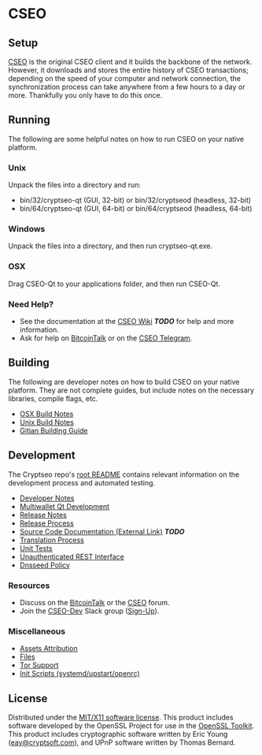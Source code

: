 CSEO
=====================

Setup
---------------------
[CSEO](http://mealcryptseos.biz) is the original CSEO client and it builds the backbone of the network. However, it downloads and stores the entire history of CSEO transactions; depending on the speed of your computer and network connection, the synchronization process can take anywhere from a few hours to a day or more. Thankfully you only have to do this once.

Running
---------------------
The following are some helpful notes on how to run CSEO on your native platform.

### Unix

Unpack the files into a directory and run:

- bin/32/cryptseo-qt (GUI, 32-bit) or bin/32/cryptseod (headless, 32-bit)
- bin/64/cryptseo-qt (GUI, 64-bit) or bin/64/cryptseod (headless, 64-bit)

### Windows

Unpack the files into a directory, and then run cryptseo-qt.exe.

### OSX

Drag CSEO-Qt to your applications folder, and then run CSEO-Qt.

### Need Help?

* See the documentation at the [CSEO Wiki](https://github.com/Cryptseo/Cryptseo/wiki) ***TODO***
for help and more information.
* Ask for help on [BitcoinTalk](https://bitcointalk.org/index.php?topic=2254046.0) or on the [CSEO Telegram](https://t.me/CSEOcoinOfficialChat).

Building
---------------------
The following are developer notes on how to build CSEO on your native platform. They are not complete guides, but include notes on the necessary libraries, compile flags, etc.

- [OSX Build Notes](build-osx.md)
- [Unix Build Notes](build-unix.md)
- [Gitian Building Guide](gitian-building.md)

Development
---------------------
The Cryptseo repo's [root README](https://github.com/CSEO-Project/CSEO/blob/master/README.md) contains relevant information on the development process and automated testing.

- [Developer Notes](developer-notes.md)
- [Multiwallet Qt Development](multiwallet-qt.md)
- [Release Notes](release-notes.md)
- [Release Process](release-process.md)
- [Source Code Documentation (External Link)](https://dev.visucore.com/bitcoin/doxygen/) ***TODO***
- [Translation Process](translation_process.md)
- [Unit Tests](unit-tests.md)
- [Unauthenticated REST Interface](REST-interface.md)
- [Dnsseed Policy](dnsseed-policy.md)

### Resources

* Discuss on the [BitcoinTalk](https://bitcointalk.org/index.php?topic=1262920.0) or the [CSEO](http://forum.cryptseo.org/) forum.
* Join the [CSEO-Dev](https://cryptseo-dev.slack.com/) Slack group ([Sign-Up](https://cryptseo-dev.herokuapp.com/)).

### Miscellaneous
- [Assets Attribution](assets-attribution.md)
- [Files](files.md)
- [Tor Support](tor.md)
- [Init Scripts (systemd/upstart/openrc)](init.md)

License
---------------------
Distributed under the [MIT/X11 software license](http://www.opensource.org/licenses/mit-license.php).
This product includes software developed by the OpenSSL Project for use in the [OpenSSL Toolkit](https://www.openssl.org/). This product includes
cryptographic software written by Eric Young ([eay@cryptsoft.com](mailto:eay@cryptsoft.com)), and UPnP software written by Thomas Bernard.

